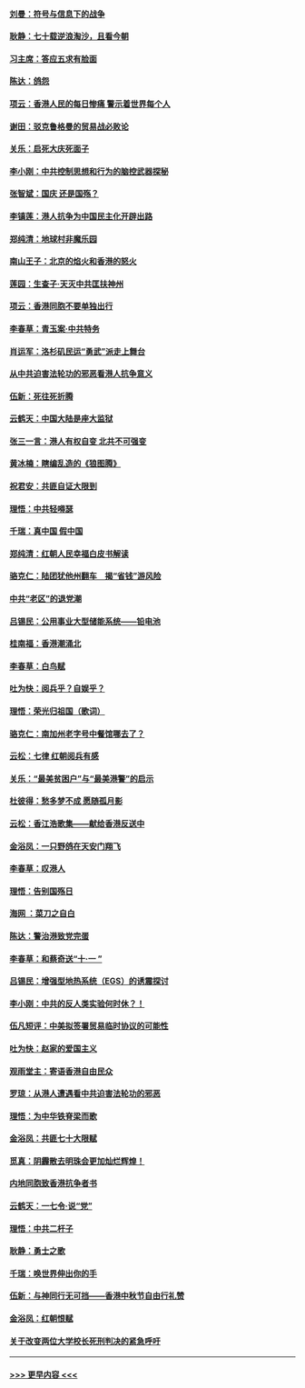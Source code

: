 #### [刘曼：符号与信息下的战争](../pages/nsc993/n11564655.md?t=10031211) 
#### [耿静：七十载逆浪淘沙，且看今朝](../pages/nsc993/n11564520.md?t=10031211) 
#### [习主席：答应五求有脸面](../pages/nsc993/n11563953.md?t=10031211) 
#### [陈达：鸽怨](../pages/nsc993/n11561879.md?t=10031211) 
#### [项云：香港人民的每日惨痛  警示着世界每个人](../pages/nsc993/n11559273.md?t=10031211) 
#### [谢田：驳克鲁格曼的贸易战必败论](../pages/nsc993/n11555840.md?t=10031211) 
#### [关乐：启死大庆死面子](../pages/nsc993/n11556823.md?t=10031211) 
#### [李小刚：中共控制思想和行为的脑控武器探秘](../pages/nsc993/n11556776.md?t=10031211) 
#### [张智斌：国庆  还是国殇？](../pages/nsc993/n11556617.md?t=10031211) 
#### [李镇莲：港人抗争为中国民主化开辟出路](../pages/nsc993/n11556570.md?t=10031211) 
#### [郑纯清：地球村非魔乐园](../pages/nsc993/n11555415.md?t=10031211) 
#### [南山王子：北京的焰火和香港的怒火](../pages/nsc993/n11555318.md?t=10031211) 
#### [莲园：生查子·天灭中共匡扶神州](../pages/nsc993/n11555302.md?t=10031211) 
#### [项云：香港同胞不要单独出行](../pages/nsc993/n11555276.md?t=10031211) 
#### [李春草：青玉案‧中共特务](../pages/nsc993/n11552356.md?t=10031211) 
#### [肖运军：洛杉矶民运“勇武”派走上舞台](../pages/nsc993/n11551595.md?t=10031211) 
#### [从中共迫害法轮功的邪恶看港人抗争意义](../pages/nsc993/n11540858.md?t=10031211) 
#### [伍新：死往死折腾](../pages/nsc993/n11550174.md?t=10031211) 
#### [云鹤天：中国大陆是座大监狱](../pages/nsc993/n11550155.md?t=10031211) 
#### [张三一言：港人有权自变 北共不可强变](../pages/nsc993/n11550132.md?t=10031211) 
#### [黄冰楠：瞎编乱造的《狼图腾》](../pages/nsc993/n11550082.md?t=10031211) 
#### [祝君安：共匪自证大限到](../pages/nsc993/n11550041.md?t=10031211) 
#### [理悟：中共轻嘚瑟](../pages/nsc993/n11547978.md?t=10031211) 
#### [千瑞：真中国 假中国](../pages/nsc993/n11547865.md?t=10031211) 
#### [郑纯清：红朝人民幸福白皮书解读](../pages/nsc993/n11547499.md?t=10031211) 
#### [骆克仁：陆团犹他州翻车　揭“省钱”游风险](../pages/nsc993/n11546977.md?t=10031211) 
#### [中共“老区”的退党潮](../pages/nsc993/n11545995.md?t=10031211) 
#### [吕锡民：公用事业大型储能系统——铅电池](../pages/nsc993/n11545701.md?t=10031211) 
#### [桂南福：香港潮涌北](../pages/nsc993/n11545682.md?t=10031211) 
#### [李春草：白鸟赋](../pages/nsc993/n11545663.md?t=10031211) 
#### [吐为快：阅兵乎？自娱乎？](../pages/nsc993/n11545625.md?t=10031211) 
#### [理悟：荣光归祖国（歌词）](../pages/nsc993/n11545616.md?t=10031211) 
#### [骆克仁：南加州老字号中餐馆哪去了？](../pages/nsc993/n11545120.md?t=10031211) 
#### [云松：七律 红朝阅兵有感](../pages/nsc993/n11542394.md?t=10031211) 
#### [关乐：“最美贫困户”与“最美港警”的启示](../pages/nsc993/n11542252.md?t=10031211) 
#### [杜彼得：愁多梦不成 愿随孤月影](../pages/nsc993/n11540296.md?t=10031211) 
#### [云松：香江浩歌集——献给香港反送中](../pages/nsc993/n11540149.md?t=10031211) 
#### [金浴凤：一只野鸽在天安门翔飞](../pages/nsc993/n11540280.md?t=10031211) 
#### [李春草：叹港人](../pages/nsc993/n11540119.md?t=10031211) 
#### [理悟：告别国殇日](../pages/nsc993/n11539610.md?t=10031211) 
#### [海网 ：菜刀之自白](../pages/nsc993/n11539597.md?t=10031211) 
#### [陈达：警治港致党完蛋](../pages/nsc993/n11538127.md?t=10031211) 
#### [李春草：和蔡奇送“十·一 ”](../pages/nsc993/n11537810.md?t=10031211) 
#### [吕锡民：增强型地热系统（EGS）的诱震探讨](../pages/nsc993/n11537765.md?t=10031211) 
#### [李小刚：中共的反人类实验何时休？！](../pages/nsc993/n11537669.md?t=10031211) 
#### [伍凡短评：中美拟签署贸易临时协议的可能性](../pages/nsc993/n11536773.md?t=10031211) 
#### [吐为快：赵家的爱国主义](../pages/nsc993/n11536750.md?t=10031211) 
#### [观雨堂主：寄语香港自由民众](../pages/nsc993/n11536735.md?t=10031211) 
#### [罗琼：从港人遭遇看中共迫害法轮功的邪恶](../pages/nsc993/n11507862.md?t=10031211) 
#### [理悟：为中华铁脊梁而歌](../pages/nsc993/n11534458.md?t=10031211) 
#### [金浴凤：共匪七十大限赋](../pages/nsc993/n11534434.md?t=10031211) 
#### [觅真：阴霾散去明珠会更加灿烂辉煌！](../pages/nsc993/n11531858.md?t=10031211) 
#### [内地同胞致香港抗争者书](../pages/nsc993/n11531645.md?t=10031211) 
#### [云鹤天：一七令‧说“党”](../pages/nsc993/n11529099.md?t=10031211) 
#### [理悟：中共二杆子](../pages/nsc993/n11529046.md?t=10031211) 
#### [耿静：勇士之歌](../pages/nsc993/n11527562.md?t=10031211) 
#### [千瑞：唤世界伸出你的手](../pages/nsc993/n11526942.md?t=10031211) 
#### [伍新：与神同行无可挡——香港中秋节自由行礼赞](../pages/nsc993/n11526801.md?t=10031211) 
#### [金浴凤：红朝恨赋](../pages/nsc993/n11524312.md?t=10031211) 
#### [关于改变两位大学校长死刑判决的紧急呼吁](../pages/nsc993/n11524103.md?t=10031211) 

----
#### [ >>> 更早内容 <<< ](../indexes/nsc993-earlier.md)

